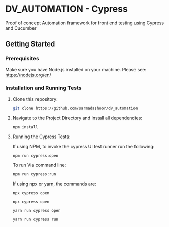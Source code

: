 # DV_AUTOMATION - Cypress

Proof of concept Automation framework for front end testing using Cypress and Cucumber

## Getting Started

### Prerequisites

Make sure you have Node.js installed on your machine. Please see: https://nodejs.org/en/

### Installation and Running Tests

1. Clone this repository:

   ```bash
   git clone https://github.com/sarmadashoor/dv_automation
    ```

2. Navigate to the Project Directory and Install all dependencies:
    ```
    npm install
    ```

3. Running the Cypress Tests:

    If using NPM, to invoke the cypress UI test runner run the following:
    ```
    npm run cypress:open
    ```
    To run Via command line:
    ```
    npm run cypress:run
    ```

    If using npx or yarn, the commands are:
    ```
    npx cypress open
    ```
    ```
    npx cypress open
    ```
    ```
    yarn run cypress open
    ```
    ```
    yarn run cypress run
    ```


